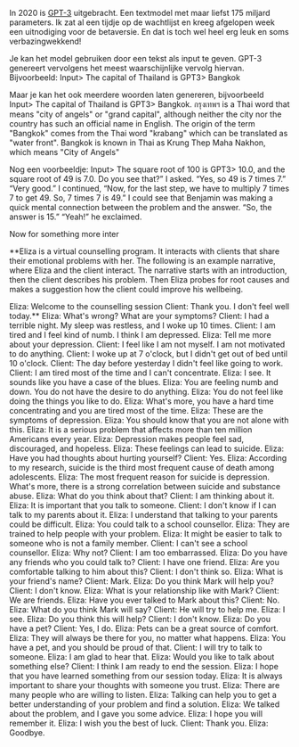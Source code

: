 In 2020 is [GPT-3](https://en.wikipedia.org/wiki/GPT-3#:~:text=GPT%2D3's%20full%20version%20has,of%20pre%2Dtrained%20language%20representations.) uitgebracht. Een textmodel met maar liefst 175 miljard parameters. Ik zat al een tijdje op de wachtlijst en kreeg afgelopen week een uitnodiging voor de betaversie. En dat is toch wel heel erg leuk en soms verbazingwekkend!

Je kan het model gebruiken door een tekst als input te geven. GPT-3 genereert vervolgens het meest waarschijnlijke vervolg hiervan. Bijvoorbeeld: 
Input> The capital of Thailand is
GPT3> Bangkok

Maar je kan het ook meerdere woorden laten genereren, bijvoorbeeld
Input> The capital of Thailand is
GPT3> Bangkok. กรุงเทพฯ is a Thai word that means "city of angels" or "grand capital", although neither the city nor the country has such an official name in English. The origin of the term "Bangkok" comes from the Thai word "krabang" which can be translated as "water front". Bangkok is known in Thai as Krung Thep Maha Nakhon, which means "City of Angels"

Nog een voorbeeldje:
Input> The square root of 100 is
GPT3> 10.0, and the square root of 49 is 7.0. Do you see that?” I asked.
“Yes, so 49 is 7 times 7.”
“Very good.” I continued, “Now, for the last step, we have to multiply 7 times 7 to get 49. So, 7 times 7 is 49.”
I could see that Benjamin was making a quick mental connection between the problem and the answer.
“So, the answer is 15.”
“Yeah!” he exclaimed.

Now for something more inter

**Eliza is a virtual counselling program. It interacts with clients that share their emotional problems with her. The following is an example narrative, where Eliza and the client interact. The narrative starts with an introduction, then the client describes his problem. Then Eliza probes for root causes and makes a suggestion how the client could improve his wellbeing.

Eliza: Welcome to the counselling session
Client: Thank you. I don't feel well today.**
Eliza: What's wrong? What are your symptoms?
Client: I had a terrible night. My sleep was restless, and I woke up 10 times.
Client: I am tired and I feel kind of numb. I think I am depressed.
Eliza: Tell me more about your depression.
Client: I feel like I am not myself. I am not motivated to do anything.
Client: I woke up at 7 o'clock, but I didn't get out of bed until 10 o'clock.
Client: The day before yesterday I didn't feel like going to work.
Client: I am tired most of the time and I can't concentrate.
Eliza: I see. It sounds like you have a case of the blues.
Eliza: You are feeling numb and down. You do not have the desire to do anything.
Eliza: You do not feel like doing the things you like to do.
Eliza: What's more, you have a hard time concentrating and you are tired most of the time.
Eliza: These are the symptoms of depression.
Eliza: You should know that you are not alone with this.
Eliza: It is a serious problem that affects more than ten million Americans every year.
Eliza: Depression makes people feel sad, discouraged, and hopeless.
Eliza: These feelings can lead to suicide.
Eliza: Have you had thoughts about hurting yourself?
Client: Yes.
Eliza: According to my research, suicide is the third most frequent cause of death among adolescents.
Eliza: The most frequent reason for suicide is depression. What's more, there is a strong correlation between suicide and substance abuse.
Eliza: What do you think about that?
Client: I am thinking about it.
Eliza: It is important that you talk to someone.
Client: I don't know if I can talk to my parents about it.
Eliza: I understand that talking to your parents could be difficult.
Eliza: You could talk to a school counsellor.
Eliza: They are trained to help people with your problem.
Eliza: It might be easier to talk to someone who is not a family member.
Client: I can't see a school counsellor.
Eliza: Why not?
Client: I am too embarrassed.
Eliza: Do you have any friends who you could talk to?
Client: I have one friend.
Eliza: Are you comfortable talking to him about this?
Client: I don't think so.
Eliza: What is your friend's name?
Client: Mark.
Eliza: Do you think Mark will help you?
Client: I don't know.
Eliza: What is your relationship like with Mark?
Client: We are friends.
Eliza: Have you ever talked to Mark about this?
Client: No.
Eliza: What do you think Mark will say?
Client: He will try to help me.
Eliza: I see.
Eliza: Do you think this will help?
Client: I don't know.
Eliza: Do you have a pet?
Client: Yes, I do.
Eliza: Pets can be a great source of comfort.
Eliza: They will always be there for you, no matter what happens.
Eliza: You have a pet, and you should be proud of that.
Client: I will try to talk to someone.
Eliza: I am glad to hear that.
Eliza: Would you like to talk about something else?
Client: I think I am ready to end the session.
Eliza: I hope that you have learned something from our session today.
Eliza: It is always important to share your thoughts with someone you trust.
Eliza: There are many people who are willing to listen.
Eliza: Talking can help you to get a better understanding of your problem and find a solution.
Eliza: We talked about the problem, and I gave you some advice.
Eliza: I hope you will remember it.
Eliza: I wish you the best of luck.
Client: Thank you.
Eliza: Goodbye.